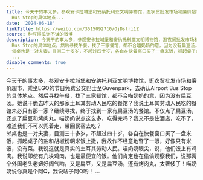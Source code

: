 ```yaml
---
title: 今天干的事太多，参观安卡拉城堡和安纳托利亚文明博物馆，逛农贸批发市场和廉价超市，乘坐EGO的节日免费公交巴士至Guvenpark，去确认Airport
  Bus Stop的具体地点...
date: '2024-06-18'
linkTitle: https://weibo.com/3515092710/OjDslri1Z
source: 种豆得瓜谢不谦的微博
description: 今天干的事太多，参观安卡拉城堡和安纳托利亚文明博物馆，逛农贸批发市场和廉价超市，乘坐EGO的节日免费公交巴士至Guvenpark，去确认Airport
  Bus Stop的具体地点。然后寻找午餐，找了三家餐馆，都不合喵奶奶的意，因为没有扁豆汤。她说干脆去昨天的那家土耳其劳动人民吃的餐馆？我说土耳其劳动人民吃的餐馆未必只有那一家？继续寻找，终于找到一家有扁豆汤的餐馆。不仅点了扁豆汤，还点了扁豆和烤肉丸。喵奶奶说点这么多，吃得完吗？我又不是住酒店，吃不了，难道我们不可以兜着走，带回民宿去吃？<br>
  邻桌也是一对夫妻，目测三十多岁，不超过四十岁，各自在快餐窗口买了一盘米饭，抓起桌子的盐和胡椒粉朝米饭上撒，我故作不经意地瞥了一眼，好像只有米饭，没有菜。我说这就是真实的土耳其劳动人民。喵奶奶眼尖，说，他们饭上有鸡肉。我说即使有几块鸡肉，也是最便宜的饭。他们肯定也在偷偷观察我们，说那两个外国老头老妞好阔气哟，又是扁豆，又是扁豆汤，还有烤肉丸，太奢侈了！喵奶奶说你真是个阿Q，我说啥子阿Q哟！
  ...
disable_comments: true
---
```

今天干的事太多，参观安卡拉城堡和安纳托利亚文明博物馆，逛农贸批发市场和廉价超市，乘坐EGO的节日免费公交巴士至Guvenpark，去确认Airport Bus Stop的具体地点。然后寻找午餐，找了三家餐馆，都不合喵奶奶的意，因为没有扁豆汤。她说干脆去昨天的那家土耳其劳动人民吃的餐馆？我说土耳其劳动人民吃的餐馆未必只有那一家？继续寻找，终于找到一家有扁豆汤的餐馆。不仅点了扁豆汤，还点了扁豆和烤肉丸。喵奶奶说点这么多，吃得完吗？我又不是住酒店，吃不了，难道我们不可以兜着走，带回民宿去吃？<br> 邻桌也是一对夫妻，目测三十多岁，不超过四十岁，各自在快餐窗口买了一盘米饭，抓起桌子的盐和胡椒粉朝米饭上撒，我故作不经意地瞥了一眼，好像只有米饭，没有菜。我说这就是真实的土耳其劳动人民。喵奶奶眼尖，说，他们饭上有鸡肉。我说即使有几块鸡肉，也是最便宜的饭。他们肯定也在偷偷观察我们，说那两个外国老头老妞好阔气哟，又是扁豆，又是扁豆汤，还有烤肉丸，太奢侈了！喵奶奶说你真是个阿Q，我说啥子阿Q哟！ ...
